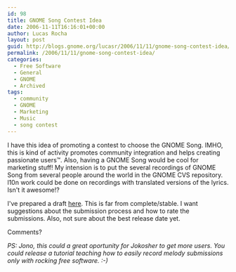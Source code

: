 ```yaml
---
id: 98
title: GNOME Song Contest Idea
date: 2006-11-11T16:16:01+00:00
author: Lucas Rocha
layout: post
guid: http://blogs.gnome.org/lucasr/2006/11/11/gnome-song-contest-idea/
permalink: /2006/11/11/gnome-song-contest-idea/
categories:
  - Free Software
  - General
  - GNOME
  - Archived
tags:
  - community
  - GNOME
  - Marketing
  - Music
  - song contest
---
```

I have this idea of promoting a contest to choose the GNOME Song. IMHO, this is
kind of activity promotes community integration and helps creating passionate
users™. Also, having a GNOME Song would be cool for marketing stuff! My
intension is to put the several recordings of GNOME Song from several people
around the world in the GNOME CVS repository. l10n work could be done on
recordings with translated versions of the lyrics. Isn't it awesome!?

I've prepared a draft [here](http://live.gnome.org/GnomeSongContest). This is
far from complete/stable. I want suggestions about the submission process and
how to rate the submissions. Also, not sure about the best release date yet.

Comments?

_PS: Jono, this could a great oportunity for Jokosher to get more users. You
could release a tutorial teaching how to easily record melody submissions only
with rocking free software. :-)_
